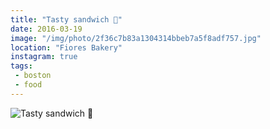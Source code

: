 ```yaml
---
title: "Tasty sandwich 🍞"
date: 2016-03-19
image: "/img/photo/2f36c7b83a1304314bbeb7a5f8adf757.jpg"
location: "Fiores Bakery"
instagram: true
tags:
 - boston
 - food
---
```


![Tasty sandwich 🍞](/img/photo/2f36c7b83a1304314bbeb7a5f8adf757.jpg)
